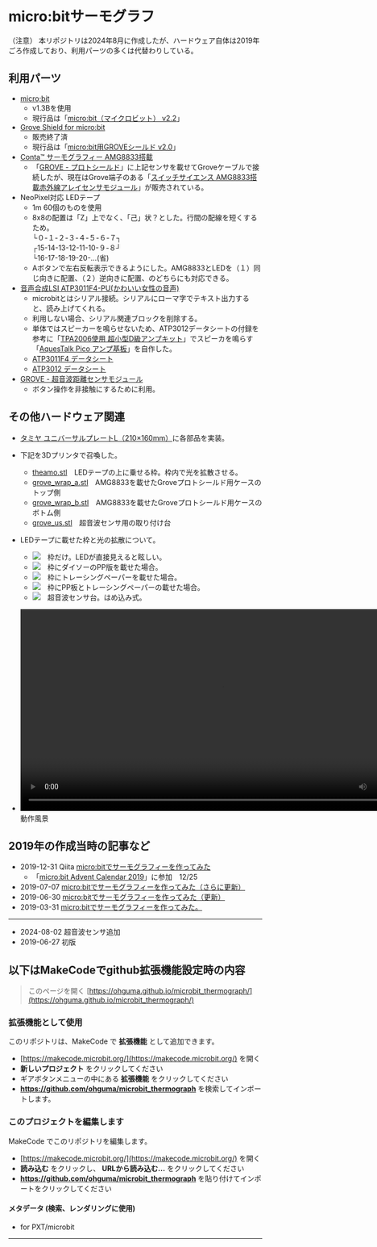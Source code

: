 # micro:bitサーモグラフ

（注意）
本リポジトリは2024年8月に作成したが、ハードウェア自体は2019年ごろ作成しており、利用パーツの多くは代替わりしている。

## 利用パーツ

-  [micro;bit](https://microbit.org/ja/)
    - v1.3Bを使用
    - 現行品は「[micro:bit（マイクロビット） v2.2](https://www.switch-science.com/products/7952)」
- [Grove Shield for micro:bit](https://www.switch-science.com/products/3497/)
    - 販売終了済
    - 現行品は「[micro:bit用GROVEシールド v2.0](https://www.switch-science.com/products/5434?)」
- [Conta™ サーモグラフィー AMG8833搭載](https://www.switch-science.com/products/3395)
    - 「[GROVE - プロトシールド](https://www.switch-science.com/products/799)」に上記センサを載せてGroveケーブルで接続したが、現在はGrove端子のある「[スイッチサイエンス AMG8833搭載赤外線アレイセンサモジュール](https://www.switch-science.com/products/9340)」が販売されている。
- NeoPixel対応 LEDテープ
    - 1m 60個のものを使用
    - 8x8の配置は「Z」上でなく、「己」状？とした。行間の配線を短くするため。\
    └０-１-２-３-４-５-６-７┐\
    ┌15-14-13-12-11-10-９-８┘\
    └16-17-18-19-20-…(省)
    - Aボタンで左右反転表示できるようにした。AMG8833とLEDを（１）同じ向きに配置、（２）逆向きに配置、のどちらにも対応できる。
- [音声合成LSI ATP3011F4-PU(かわいい女性の音声)](https://akizukidenshi.com/catalog/g/g105665/)
    - microbitとはシリアル接続。シリアルにローマ字でテキスト出力すると、読み上げてくれる。
    - 利用しない場合、シリアル関連ブロックを削除する。
    - 単体ではスピーカーを鳴らせないため、ATP3012データシートの付録を参考に「[TPA2006使用 超小型D級アンプキット](https://akizukidenshi.com/catalog/g/g108161/)」でスピーカを鳴らす「[AquesTalk Pico アンプ基板](https://github.com/ohguma/aquestalk_pico_amp)」を自作した。
    - [ATP3011F4 データシート](https://akizukidenshi.com/goodsaffix/atp3011f4_datasheet.pdf)
    - [ATP3012 データシート](https://akizukidenshi.com/goodsaffix/atp3012_datasheet.pdf)
- [GROVE - 超音波距離センサモジュール](https://www.switch-science.com/products/1383)
    - ボタン操作を非接触にするために利用。

## その他ハードウェア関連
- [タミヤ ユニバーサルプレートL（210×160mm）](https://www.tamiya.com/japan/products/70172/index.html)に各部品を実装。
- 下記を3Dプリンタで召喚した。
    - [theamo.stl](cad/theamo.stl)　LEDテープの上に乗せる枠。枠内で光を拡散させる。
    - [grove_wrap_a.stl](cad/grove_wrap_a.stl)　AMG8833を載せたGroveプロトシールド用ケースのトップ側
    - [grove_wrap_b.stl](cad/grove_wrap_b.stl)　AMG8833を載せたGroveプロトシールド用ケースのボトム側
    - [grove_us.stl](cad/grove_us.stl)　超音波センサ用の取り付け台

- LEDテープに載せた枠と光の拡散について。
    - <img src="document/IMG_5785.jpg">　枠だけ。LEDが直接見えると眩しい。 
    - <img src="document/IMG_5786.jpg">　枠にダイソーのPP版を載せた場合。
    - <img src="document/IMG_5787.jpg">　枠にトレーシングペーパーを載せた場合。
    - <img src="document/IMG_5788.jpg">　枠にPP板とトレーシングペーパーの載せた場合。
    - <img src="document/IMG_5827.jpg">　超音波センサ台。はめ込み式。
- <video src="document/IMG_5837.MOV" height="400"></video>　動作風景



## 2019年の作成当時の記事など
- 2019-12-31 Qiita 
 [micro:bitでサーモグラフィーを作ってみた](https://qiita.com/ohguma/items/40993b96a3e80dcb14a0)
    - 「[micro:bit Advent Calendar 2019](https://qiita.com/advent-calendar/2019/microbit)」に参加　12/25
- 2019-07-07 [micro:bitでサーモグラフィーを作ってみた（さらに更新）](https://ohguma.hatenablog.com/entry/2019/07/07/080131)
- 2019-06-30 [micro:bitでサーモグラフィーを作ってみた（更新）](hhttps://ohguma.hatenablog.com/entry/2019/06/30/215628)
- 2019-03-31 [micro:bitでサーモグラフィーを作ってみた。](https://ohguma.hatenablog.com/entry/2019/03/31/104407)

----

- 2024-08-02 超音波センサ追加
- 2019-06-27 初版




## 以下はMakeCodeでgithub拡張機能設定時の内容

> このページを開く [https://ohguma.github.io/microbit_thermograph/](https://ohguma.github.io/microbit_thermograph/)

### 拡張機能として使用

このリポジトリは、MakeCode で **拡張機能** として追加できます。

* [https://makecode.microbit.org/](https://makecode.microbit.org/) を開く
* **新しいプロジェクト** をクリックしてください
* ギアボタンメニューの中にある **拡張機能** をクリックしてください
* **https://github.com/ohguma/microbit_thermograph** を検索してインポートします。

### このプロジェクトを編集します

MakeCode でこのリポジトリを編集します。

* [https://makecode.microbit.org/](https://makecode.microbit.org/) を開く
* **読み込む** をクリックし、 **URLから読み込む...** をクリックしてください
* **https://github.com/ohguma/microbit_thermograph** を貼り付けてインポートをクリックしてください

#### メタデータ (検索、レンダリングに使用)

* for PXT/microbit
<script src="https://makecode.com/gh-pages-embed.js"></script><script>makeCodeRender("{{ site.makecode.home_url }}", "{{ site.github.owner_name }}/{{ site.github.repository_name }}");</script>

----